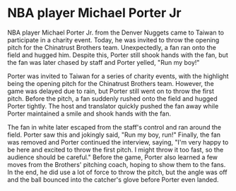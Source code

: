 # NBA player Michael Porter Jr 
 NBA player Michael Porter Jr. from the Denver Nuggets came to Taiwan to participate in a charity event. Today, he was invited to throw the opening pitch for the Chinatrust Brothers team. Unexpectedly, a fan ran onto the field and hugged him. Despite this, Porter still shook hands with the fan, but the fan was later chased by staff and Porter yelled, "Run my boy!"

Porter was invited to Taiwan for a series of charity events, with the highlight being the opening pitch for the Chinatrust Brothers team. However, the game was delayed due to rain, but Porter still went on to throw the first pitch. Before the pitch, a fan suddenly rushed onto the field and hugged Porter tightly. The host and translator quickly pushed the fan away while Porter maintained a smile and shook hands with the fan.

The fan in white later escaped from the staff's control and ran around the field. Porter saw this and jokingly said, "Run my boy, run!" Finally, the fan was removed and Porter continued the interview, saying, "I'm very happy to be here and excited to throw the first pitch. I might throw it too fast, so the audience should be careful." Before the game, Porter also learned a few moves from the Brothers' pitching coach, hoping to show them to the fans. In the end, he did use a lot of force to throw the pitch, but the angle was off and the ball bounced into the catcher's glove before Porter even landed.